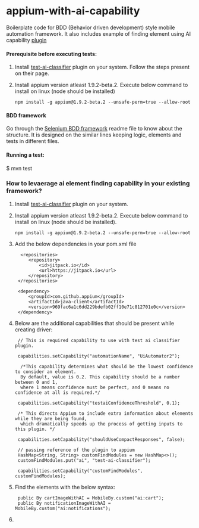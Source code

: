 # appium-with-ai-capability
Boilerplate code for BDD (Behavior driven development) style mobile automation framework. It also includes example of finding element using AI capability [plugin](https://github.com/testdotai/appium-classifier-plugin)

#### Prerequisite before executing tests:

1. Install [test-ai-classifier](https://github.com/testdotai/appium-classifier-plugin) plugin on your system.
   Follow the steps present on their page.
  
2. Install appium version atleast 1.9.2-beta.2. Execute below command to install on linux (node should be installed)
   
   `npm install -g appium@1.9.2-beta.2 --unsafe-perm=true --allow-root `
   
#### BDD framework
Go through the [Selenium BDD framework](https://github.com/shankybnl/selenium_BDD_framework) readme file to know about the structure. It is designed on the similar lines keeping logic, elements and tests in different files.


#### Running a test:
$ mvn test


### How to levaerage ai element finding capability in your existing framework?


1. Install [test-ai-classifier](https://github.com/testdotai/appium-classifier-plugin) plugin on your system.
2. Install appium version atleast 1.9.2-beta.2. Execute below command to install on linux (node should be installed).

   `npm install -g appium@1.9.2-beta.2 --unsafe-perm=true --allow-root `
   
3. Add the below dependencies in your pom.xml file

         <repositories>
            <repository>
                <id>jitpack.io</id>
                <url>https://jitpack.io</url>
            </repository>
        </repositories> 
        
        <dependency>
            <groupId>com.github.appium</groupId>
            <artifactId>java-client</artifactId>
            <version>969fac6a1c6dd229bdefb02ff10e71c812701e0c</version>
        </dependency> 
        
4. Below are the additional capabilities that should be present while creating driver:


        // This is required capability to use with test ai classifier plugin.
        
        capabilities.setCapability("automationName", "UiAutomator2");

         /*This capability determines what should be the lowest confidence to consider an element.
         By default, value is 0.2. This capability should be a number between 0 and 1,
         where 1 means confidence must be perfect, and 0 means no confidence at all is required.*/
         
        capabilities.setCapability("testaiConfidenceThreshold", 0.1);

        /* This directs Appium to include extra information about elements while they are being found,
         which dramatically speeds up the process of getting inputs to this plugin. */
        
        capabilities.setCapability("shouldUseCompactResponses", false);

        // passing reference of the plugin to appium
        HashMap<String, String> customFindModules = new HashMap<>();
        customFindModules.put("ai", "test-ai-classifier");
        
        capabilities.setCapability("customFindModules", customFindModules);


5. Find the elements with the below syntax:

        public By cartImageWithAI = MobileBy.custom("ai:cart");
        public By notificationImageWithAI = MobileBy.custom("ai:notifications");
        
6. 


